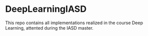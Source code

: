 # DeepLearningIASD

This repo contains all implementations realized in the course Deep Learning, attented during the IASD master. 